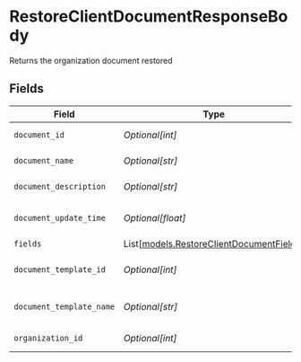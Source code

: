 # RestoreClientDocumentResponseBody

Returns the organization document restored


## Fields

| Field                                                                                | Type                                                                                 | Required                                                                             | Description                                                                          |
| ------------------------------------------------------------------------------------ | ------------------------------------------------------------------------------------ | ------------------------------------------------------------------------------------ | ------------------------------------------------------------------------------------ |
| `document_id`                                                                        | *Optional[int]*                                                                      | :heavy_minus_sign:                                                                   | Document Identifier                                                                  |
| `document_name`                                                                      | *Optional[str]*                                                                      | :heavy_minus_sign:                                                                   | Document Name                                                                        |
| `document_description`                                                               | *Optional[str]*                                                                      | :heavy_minus_sign:                                                                   | Document Description                                                                 |
| `document_update_time`                                                               | *Optional[float]*                                                                    | :heavy_minus_sign:                                                                   | Document Last Updated                                                                |
| `fields`                                                                             | List[[models.RestoreClientDocumentFields](../models/restoreclientdocumentfields.md)] | :heavy_minus_sign:                                                                   | Fields                                                                               |
| `document_template_id`                                                               | *Optional[int]*                                                                      | :heavy_minus_sign:                                                                   | Document Template Identifier                                                         |
| `document_template_name`                                                             | *Optional[str]*                                                                      | :heavy_minus_sign:                                                                   | Document Template Name                                                               |
| `organization_id`                                                                    | *Optional[int]*                                                                      | :heavy_minus_sign:                                                                   | Organization Identifier                                                              |